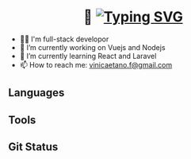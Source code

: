 <div align="center">

 <h1>👋 
    <a href="https://git.io/typing-svg">
      <img src="https://readme-typing-svg.demolab.com?font=&pause=1000&color=F7F7F7&multiline=true&width=215&height=35&lines=Hey%2C+Vinicius+here!" alt="Typing SVG">
    </a>
  </h1>

</div>

- 👨‍💻 I'm full-stack developor
- 🔭 I’m currently working on Vuejs and Nodejs
- 🌱 I’m currently learning React and Laravel
- 📫 How to reach me: vinicaetano.f@gmail.com

## Languages

## Tools

## Git Status



